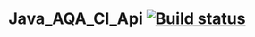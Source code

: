 # Java_AQA_CI_Api [![Build status](https://ci.appveyor.com/api/projects/status/5rpr6g46d77m16rv?svg=true)](https://ci.appveyor.com/project/ArtVysh/java-aqa-ci-api)
